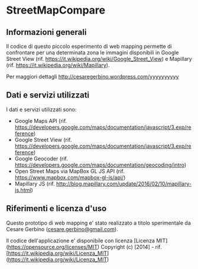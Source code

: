 # StreetMapCompare

## Informazioni generali

Il codice di questo piccolo esperimento di web mapping permette di confrontare per una determinata zona le immagini disponibili in Google Street View (rif. https://it.wikipedia.org/wiki/Google_Street_View) e Mapillary (rif. https://it.wikipedia.org/wiki/Mapillary).

Per maggiori dettagli http://cesaregerbino.wordpress.com/yyyyyyyyyy



## Dati e servizi utilizzati

I dati e servizi utilizzati sono:

* Google Maps API (rif. https://developers.google.com/maps/documentation/javascript/3.exp/reference)
* Google Street View (rif. https://developers.google.com/maps/documentation/javascript/3.exp/reference)
* Google Geocoder (rif. https://developers.google.com/maps/documentation/geocoding/intro)
* Open Street Maps via MapBox GL JS API (rif. https://www.mapbox.com/mapbox-gl-js/api/)
* Mapillary JS (rif. http://blog.mapillary.com/update/2016/02/10/mapillary-js.html)


## Riferimenti e licenza d'uso

Questo prototipo di web mapping e' stato realizzato a titolo sperimentale  da Cesare Gerbino (cesare.gerbino@gmail.com).

Il codice dell'applicazione e' disponibile con licenza [Licenza MIT] (https://opensource.org/licenses/MIT) Copyright (c) [2014] - rif. [https://it.wikipedia.org/wiki/Licenza_MIT] (https://it.wikipedia.org/wiki/Licenza_MIT)
